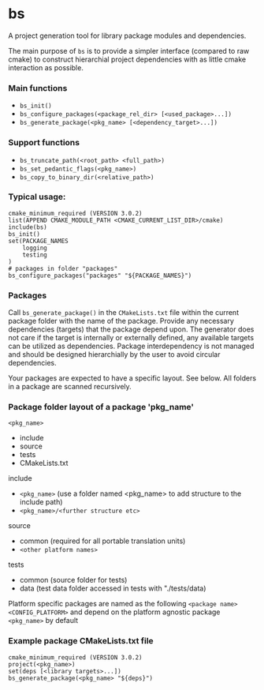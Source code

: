 # bs
A project generation tool for library package modules and dependencies.

The main purpose of `bs` is to provide a simpler interface (compared to raw cmake) to construct hierarchial project dependencies with as little cmake interaction as possible.

### Main functions
* `bs_init()`
* `bs_configure_packages(<package_rel_dir> [<used_package>...])`
* `bs_generate_package(<pkg_name> [<dependency_target>...])`

### Support functions
* `bs_truncate_path(<root_path> <full_path>)`
* `bs_set_pedantic_flags(<pkg_name>)`
* `bs_copy_to_binary_dir(<relative_path>)`

### Typical usage:
```
cmake_minimum_required (VERSION 3.0.2)
list(APPEND CMAKE_MODULE_PATH <CMAKE_CURRENT_LIST_DIR>/cmake)
include(bs)
bs_init()
set(PACKAGE_NAMES
	logging
	testing
)
# packages in folder "packages"
bs_configure_packages("packages" "${PACKAGE_NAMES}")
```

### Packages
Call `bs_generate_package()` in the `CMakeLists.txt` file within the current package folder with the name of the package.
Provide any necessary dependencies (targets) that the package depend upon.
The generator does not care if the target is internally or externally defined, any available targets can be utilized as dependencies.
Package interdependency is not managed and should be designed hierarchially by the user to avoid circular dependencies.

Your packages are expected to have a specific layout. See below.
All folders in a package are scanned recursively.

### Package folder layout of a package 'pkg_name'
  `<pkg_name>`
  * include
  * source
  * tests
  * CMakeLists.txt

  include
  * `<pkg_name>` (use a folder named <pkg_name> to add structure to the include path)
  * `<pkg_name>/<further structure etc>`

  source
  * common (required for all portable translation units)
  * `<other platform names>`

  tests
  * common (source folder for tests)
  * data (test data folder accessed in tests with "./tests/data)

Platform specific packages are named as the following 
 `<package name><CONFIG_PLATFORM>`
and depend on the platform agnostic package `<pkg_name>` by default

### Example package CMakeLists.txt file
```
cmake_minimum_required (VERSION 3.0.2)
project(<pkg_name>)
set(deps [<library targets>...])
bs_generate_package(<pkg_name> "${deps}")
```
